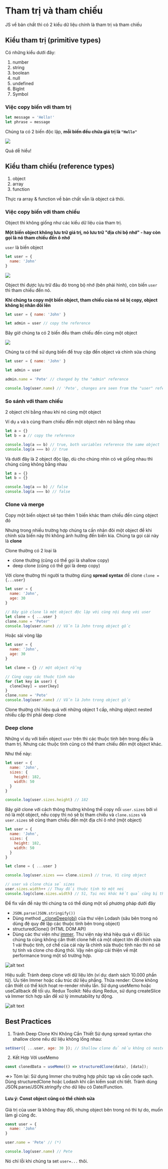 # Tham trị và tham chiếu

JS về bản chất thì có 2 kiểu dữ liệu chính là tham trị và tham chiếu

## Kiểu tham trị (primitive types)

Có những kiểu dưới đây:

1. number
2. string
3. boolean
4. null
5. undefined
6. BigInt
7. Symbol

### Việc copy biến với tham trị

```js
let message = 'Hello!'
let phrase = message
```

Chúng ta có 2 biến độc lập, **mỗi biến đều chứa giá trị là `"Hello"`**

![](./variable-copy-value.svg)

Quá dễ hiểu!

## Kiểu tham chiếu (reference types)

1. object
2. array
3. function

Thực ra array & function về bản chất vẫn là object cả thôi.

### Việc copy biến với tham chiếu

Object thì không giống như các kiểu dữ liệu của tham trị.

**Một biến object không lưu trữ giá trị, nó lưu trữ "địa chỉ bộ nhớ" - hay còn gọi là nó tham chiếu đến ô nhớ**

`user` là biến object

```js
let user = {
  name: 'John'
}
```

![](./variable-contains-reference.svg)

Object thì được lưu trữ đâu đó trong bộ nhớ (bên phải hình), còn biến `user` thì tham chiếu đến nó.

**Khi chúng ta copy một biến object, tham chiếu của nó sẽ bị copy, object không bị nhân đôi lên**

```js
let user = { name: 'John' }

let admin = user // copy the reference
```

Bây giờ chúng ta có 2 biến đều tham chiếu đến cùng một object

![](./variable-copy-reference.svg)

Chúng ta có thể sử dụng biến để truy cập đến object và chỉnh sửa chúng

```js
let user = { name: 'John' }

let admin = user

admin.name = 'Pete' // changed by the "admin" reference

console.log(user.name) // 'Pete', changes are seen from the "user" reference
```

### So sánh với tham chiếu

2 object chỉ bằng nhau khi nó cùng một object

Ví dụ `a` và `b` cùng tham chiếu đến một object nên nó bằng nhau

```js
let a = {}
let b = a // copy the reference

console.log(a == b) // true, both variables reference the same object
console.log(a === b) // true
```

Và dưới đây là 2 object độc lập, dù cho chúng nhìn có vẻ giống nhau thì chúng cũng không bằng nhau

```js
let a = {}
let b = {}

console.log(a == b) // false
console.log(a === b) // false
```

### Clone và merge

Copy một biến object sẽ tạo thêm 1 biến khác tham chiếu đến cùng object đó

Nhưng trong nhiều trường hợp chúng ta cần nhân đôi một object để khi chỉnh sửa biến này thì không ảnh hưởng đến biến kia. Chúng ta gọi cái này là **clone**

Clone thường có 2 loại là

- clone thường (cũng có thể gọi là shallow copy)
- deep clone (cũng có thể gọi là deep copy)

Với clone thường thì người ta thường dùng **spread syntax** để clone `clone = {...user}`

```js
let user = {
  name: 'John',
  age: 30
}

// Bây giờ clone là một object độc lập với cùng nội dung với user
let clone = { ...user }
clone.name = 'Peter'
console.log(user.name) // Vẫn là John trong object gốc
```

Hoặc sài vòng lặp

```js
let user = {
  name: 'John',
  age: 30
}

let clone = {} // một object rỗng

// Cùng copy các thuộc tính nào
for (let key in user) {
  clone[key] = user[key]
}
clone.name = 'Pete'
console.log(user.name) // Vẫn là John trong object gốc
```

Clone thường chỉ hiệu quả với những object 1 cấp, những object nested nhiều cấp thì phải deep clone

### Deep clone

Những ví dụ với biến object `user` trên thì các thuộc tính bên trong đều là tham trị. Nhưng các thuộc tính cũng có thể tham chiếu đến một object khác.

Như thế này:

```js
let user = {
  name: 'John',
  sizes: {
    height: 182,
    width: 50
  }
}

console.log(user.sizes.height) // 182
```

Bây giờ clone với cách thông thường không thể copy nổi `user.sizes` bởi vì nó là một object, nếu copy thì nó sẽ bị tham chiếu và `clone.sizes` và `user.sizes` sẽ cùng tham chiếu đến một địa chỉ ô nhớ (một object)

```js
let user = {
  name: 'John',
  sizes: {
    height: 182,
    width: 50
  }
}

let clone = { ...user }

console.log(user.sizes === clone.sizes) // true, Vì cùng object

// user và clone chia sẻ sizes
user.sizes.width++ // Thay đổi thuộc tính từ một nơi
console.log(clone.sizes.width) // 51, Tại nơi khác kết quả cũng bị thay đổi theo
```

Để fix vấn đề này thì chúng ta có thể dùng một số phương pháp dưới đây

- `JSON.parse(JSON.stringify())`
- Dùng method [\_.cloneDeep(obj)](https://lodash.com/docs#cloneDeep) của thư viện Lodash (sâu bên trong nó dùng đệ quy để lặp các thuộc tính bên trong object)
- structuredClone() (HTML DOM API)
- Dùng các thư viện như [immer](https://immerjs.github.io/immer/). Thư viện này khá hiệu quả vì đôi lúc chúng ta cũng không cần thiết clone hết cả một object lớn để chỉnh sửa 1 vài thuộc tính, cơ chế của cái này là chỉnh sửa thuộc tính nào thì nó sẽ tự tính và clone cho đúng thôi. Vậy nên giúp cải thiện về mặt performance trong một số trường hợp.

![alt text](image-1.png)

Hiệu suất: Tránh deep clone với dữ liệu lớn (ví dụ: danh sách 10.000 phần tử). Ưu tiên Immer hoặc cấu trúc dữ liệu phẳng.
Thừa render: Clone không cần thiết có thể kích hoạt re-render nhiều lần. Sử dụng useMemo hoặc useCallback để tối ưu.
Redux Toolkit: Nếu dùng Redux, sử dụng createSlice và Immer tích hợp sẵn để xử lý immutability tự động.

![alt text](image.png)

## Best Practices
1. Tránh Deep Clone Khi Không Cần Thiết
Sử dụng spread syntax cho shallow clone nếu dữ liệu không lồng nhau:
```js
setUser({ ...user, age: 30 }); // Shallow clone đủ nếu không có nested field
```
2. Kết Hợp Với useMemo
```js
const clonedData = useMemo(() => structuredClone(data), [data]);
```
=>> Tóm lại: Sử dụng Immer cho trường hợp phức tạp và cần code sạch.
Dùng structuredClone hoặc Lodash khi cần kiểm soát chi tiết.
Tránh dùng JSON.parse/JSON.stringify cho dữ liệu có Date/Function.

#### Lưu ý: Const object cũng có thể chỉnh sửa

Giá trị của user là không thay đổi, nhưng object bên trong nó thì tự do, muốn làm gì cũng đc.

```js
const user = {
  name: 'John'
}

user.name = 'Pete' // (*)

console.log(user.name) // Pete
```

Nó chỉ lỗi khi chúng ta set `user=...` thôi.
